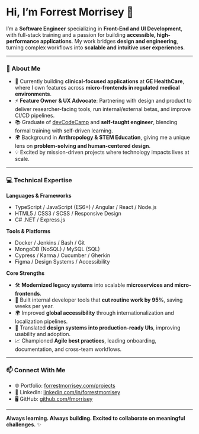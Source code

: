 # Hi, I’m Forrest Morrisey 👋  

I’m a **Software Engineer** specializing in **Front-End and UI Development**, with full-stack training and a passion for building **accessible, high-performance applications**. My work bridges **design and engineering**, turning complex workflows into **scalable and intuitive user experiences**.

---

### 🚀 About Me
- 🏥 Currently building **clinical-focused applications** at **GE HealthCare**, where I own features across **micro-frontends in regulated medical environments**.  
- ⚡ **Feature Owner & UX Advocate**: Partnering with design and product to deliver researcher-facing tools, run internal/external betas, and improve CI/CD pipelines.  
- 📚 Graduate of [devCodeCamp](https://devcodecamp.com/) and **self-taught engineer**, blending formal training with self-driven learning.  
- 🌍 Background in **Anthropology & STEM Education**, giving me a unique lens on **problem-solving and human-centered design**.  
- 💡 Excited by mission-driven projects where technology impacts lives at scale.  

---

### 💻 Technical Expertise
**Languages & Frameworks**  
- TypeScript / JavaScript (ES6+) / Angular / React / Node.js  
- HTML5 / CSS3 / SCSS / Responsive Design  
- C# .NET / Express.js  

**Tools & Platforms**  
- Docker / Jenkins / Bash / Git  
- MongoDB (NoSQL) / MySQL (SQL)  
- Cypress / Karma / Cucumber / Gherkin  
- Figma / Design Systems / Accessibility  

**Core Strengths**  
- 🛠️ **Modernized legacy systems** into scalable **microservices and micro-frontends**.  
- 🚀 Built internal developer tools that **cut routine work by 95%**, saving weeks per year.  
- 🌍 Improved **global accessibility** through internationalization and localization pipelines.  
- 🎨 Translated **design systems into production-ready UIs**, improving usability and adoption.  
- 📈 Championed **Agile best practices**, leading onboarding, documentation, and cross-team workflows.  

---

### 📫 Connect With Me
- 🌐 Portfolio: [forrestmorrisey.com/projects](https://www.forrestmorrisey.com/projects)  
- 💼 LinkedIn: [linkedin.com/in/forrestmorrisey](https://www.linkedin.com/in/forrestmorrisey/)  
- 🖥️ GitHub: [github.com/fmorrisey](https://github.com/fmorrisey)  

---

**Always learning. Always building. Excited to collaborate on meaningful challenges.** ✨

